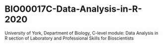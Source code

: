 # BIO00017C-Data-Analysis-in-R-2020
University of York, Department of Biology, C-level module: Data Analysis in R section of Laboratory and Professional Skills for Bioscientists
